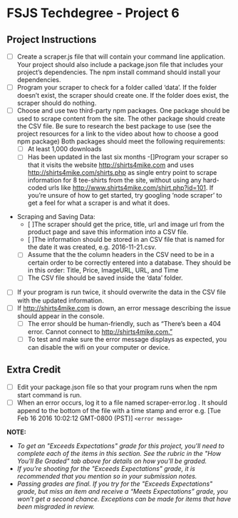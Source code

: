# FSJS Techdegree - Project 6
## Project Instructions

- [ ] Create a scraper.js file that will contain your command line application. Your project should also include a package.json file that includes your project’s dependencies. The npm install command should install your dependencies.
- [ ] Program your scraper to check for a folder called ‘data’. If the folder doesn’t exist, the scraper should create one. If the folder does exist, the scraper should do nothing.
- [ ] Choose and use two third-party npm packages. One package should be used to scrape content from the site. The other package should create the CSV file. Be sure to research the best package to use (see the project resources for a link to the video about how to choose a good npm package) Both packages should meet the following requirements:
    - [ ] At least 1,000 downloads
    - [ ] Has been updated in the last six months
-[]Program your scraper so that it visits the website http://shirts4mike.com and uses http://shirts4mike.com/shirts.php as single entry point to scrape information for 8 tee-shirts from the site, without using any hard-coded urls like http://www.shirts4mike.com/shirt.php?id=101. If you’re unsure of how to get started, try googling ‘node scraper’ to get a feel for what a scraper is and what it does.
- Scraping and Saving Data:
    - [ ]The scraper should get the price, title, url and image url from the product page and save this information into a CSV file.
    - [ ]The information should be stored in an CSV file that is named for the date it was created, e.g. 2016-11-21.csv.
    - [ ] Assume that the the column headers in the CSV need to be in a certain order to be correctly entered into a database. They should be in this order: Title, Price, ImageURL, URL, and Time
    - [ ] The CSV file should be saved inside the ‘data’ folder.
- [ ] If your program is run twice, it should overwrite the data in the CSV file with the updated information.
- [ ] If http://shirts4mike.com is down, an error message describing the issue should appear in the console.
    - [ ] The error should be human-friendly, such as “There’s been a 404 error. Cannot connect to http://shirts4mike.com.”
    - [ ] To test and make sure the error message displays as expected, you can disable the wifi on your computer or device.

## Extra Credit

- [ ] Edit your package.json file so that your program runs when the npm start command is run.
- [ ] When an error occurs, log it to a file named scraper-error.log . It should append to the bottom of the file with a time stamp and error e.g. [Tue Feb 16 2016 10:02:12 GMT-0800 (PST)] `<error message>`

**NOTE:**

- *To get an "Exceeds Expectations" grade for this project, you'll need to complete each of the items in this section. See the rubric in the "How You'll Be Graded" tab above for details on how you'll be graded.*
- *If you’re shooting for the "Exceeds Expectations" grade, it is recommended that you mention so in your submission notes.*
- *Passing grades are final. If you try for the "Exceeds Expectations" grade, but miss an item and receive a “Meets Expectations” grade, you won’t get a second chance. Exceptions can be made for items that have been misgraded in review.*

